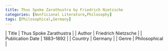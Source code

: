 ```yaml
---
title: Thus Spoke Zarathustra by Friedrich Nietzsche
categories: [Nonficional Literature,Philosophy]
tags: [Philosophical,Germany]
---     
```

| Title | Thus Spoke Zarathustra  |
| Author |  Friedrich Nietzsche  |
| Publication Date | 1883–1892   |
| Country | Germany |
| Genre | Philosophical  |
        